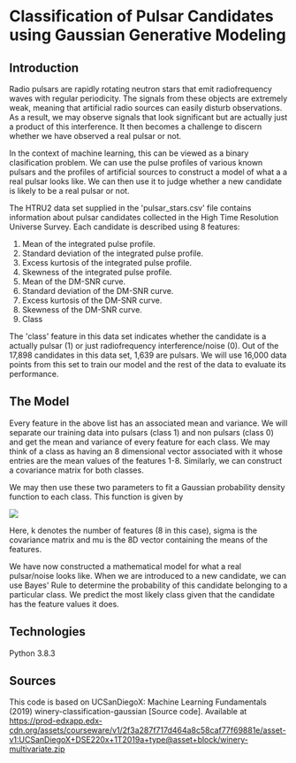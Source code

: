 # Classification of Pulsar Candidates using Gaussian Generative Modeling

## Introduction
<p>Radio pulsars are rapidly rotating neutron stars that emit radiofrequency waves with regular periodicity.
The signals from these objects are extremely weak, meaning that artificial radio sources can easily disturb observations. 
As a result, we may observe signals that look significant but are actually just a product of this interference. It then becomes a 
challenge to discern whether we have observed a real pulsar or not. </p>

<p>In the context of machine learning, this can be viewed as a binary clasification problem. 
We can use the pulse profiles of various known pulsars and the profiles of artificial sources to construct a model of what a
a real pulsar looks like. We can then use it to judge whether a new candidate is likely to be a real pulsar or not.</p>

<p>The HTRU2 data set supplied in the 'pulsar_stars.csv' file contains information about pulsar candidates collected in the High Time Resolution Universe Survey. 
Each candidate is described using 8 features: </p>

<ol>
<li> Mean of the integrated pulse profile. </li>
<li> Standard deviation of the integrated pulse profile. </li>
<li> Excess kurtosis of the integrated pulse profile. </li>
<li> Skewness of the integrated pulse profile. </li>
<li> Mean of the DM-SNR curve. </li>
<li> Standard deviation of the DM-SNR curve. </li>
<li> Excess kurtosis of the DM-SNR curve. </li>
<li> Skewness of the DM-SNR curve. </li>
<li> Class </li>
</ol>

<p>The 'class' feature in this data set indicates whether the candidate is a actually pulsar (1) or just radiofrequency interference/noise (0). 
Out of the 17,898 candidates in this data set, 1,639 are pulsars. We will use 16,000 data points from this set to train our model and the rest of the data 
to evaluate its performance.


## The Model
<p> Every feature in the above list has an associated mean and variance. We will separate our training data into pulsars (class 1) 
and non pulsars (class 0) and get the mean and variance of every feature for each class. We may think of a class as having an 
8 dimensional vector associated with it whose entries are the mean values of the features 1-8. Similarly, we can construct a 
covariance matrix for both classes. </p>

<p>We may then use these two parameters to fit a Gaussian probability density function to each class. This function is given by</p>

<img src="https://docs.scipy.org/doc/scipy-0.14.0/reference/_images/math/3e1b1a5eef9c95b3a62ee32069e3e772adabce34.png">

<p> Here, k denotes the number of features (8 in this case), sigma is the covariance matrix and mu is the 8D vector containing the means
of the features.</p>

<p> We have now constructed a mathematical model for what a real pulsar/noise looks like. When we are introduced to a new candidate, 
we can use Bayes' Rule to determine the probability of this candidate belonging to a particular class. We predict the most likely class
given that the candidate has the feature values it does.</p>

## Technologies
Python 3.8.3

## Sources
This code is based on UCSanDiegoX: Machine Learning Fundamentals (2019) winery-classification-gaussian [Source code]. 
Available at https://prod-edxapp.edx-cdn.org/assets/courseware/v1/2f3a287f717d464a8c58caf77f69881e/asset-v1:UCSanDiegoX+DSE220x+1T2019a+type@asset+block/winery-multivariate.zip
